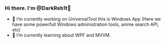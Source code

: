 ### Hi there. I'm @DarkReb1t👋

- 🔭 I’m currently working on UniversalTool this is Windows App (Here we have some powerfull Windows administration tools, anime search API, etc)
- 🌱 I’m currently learning about WPF and MVVM.

<!--
**DarkReb1t/DarkReb1t** is a ✨ _special_ ✨ repository because its `README.md` (this file) appears on your GitHub profile.

Here are some ideas to get you started:

- 🔭 I’m currently working on UniversalTool this is Windows App (Here we have some powerfull  anime search API, etc)
- 🌱 I’m currently learning about WPF and MVVM.
- 👯 I’m looking to collaborate on ...
- 🤔 I’m looking for help with ...
- 💬 Ask me about ...
- 📫 How to reach me: ...
- 😄 Pronouns: ...
- ⚡ Fun fact: ...
-->
